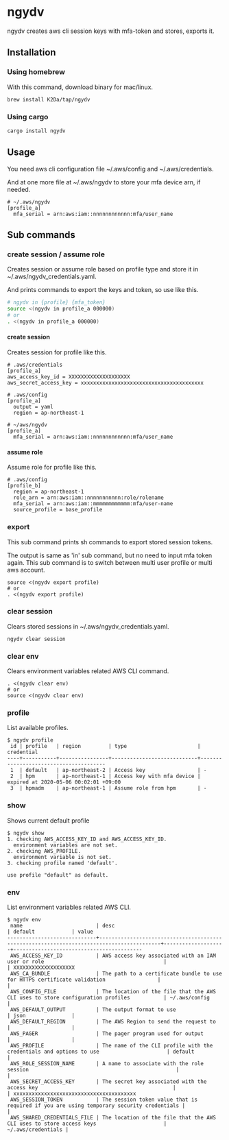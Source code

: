 # ngydv
ngydv creates aws cli session keys with mfa-token and stores, exports it.

## Installation
### Using homebrew
With this command, download binary for mac/linux.

```
brew install K2Da/tap/ngydv
```

### Using cargo

```bash
cargo install ngydv
```

## Usage
You need aws cli configuration file ~/.aws/config and ~/.aws/credentials.

And at one more file at ~/.aws/ngydv to store your mfa device arn, if needed.

```~/.aws/ngydv
# ~/.aws/ngydv
[profile_a]
  mfa_serial = arn:aws:iam::nnnnnnnnnnnn:mfa/user_name
```

## Sub commands
### create session / assume role
Creates session or assume role based on profile type and store it in ~/.aws/ngydv_credentials.yaml.

And prints commands to export the keys and token, so use like this.

```bash
# ngydv in {profile} {mfa_token}
source <(ngydv in profile_a 000000)
# or
. <(ngydv in profile_a 000000)
```

#### create session
Creates session for profile like this.

``` .aws/credentials
# .aws/credentials
[profile_a]
aws_access_key_id = XXXXXXXXXXXXXXXXXXXX
aws_secret_access_key = xxxxxxxxxxxxxxxxxxxxxxxxxxxxxxxxxxxxxxxx
```

``` .aws/config
# .aws/config
[profile_a]
  output = yaml
  region = ap-northeast-1
```

```~/.aws/ngydv
# ~/aws/ngydv
[profile_a]
  mfa_serial = arn:aws:iam::nnnnnnnnnnnn:mfa/user_name
```

#### assume role
Assume role for profile like this.

``` .aws/config
# .aws/config
[profile_b]
  region = ap-northeast-1
  role_arn = arn:aws:iam::nnnnnnnnnnn:role/rolename
  mfa_serial = arn:aws:iam::mmmmmmmmmmmm:mfa/user-name
  source_profile = base_profile
```

### export
This sub command prints sh commands to export stored session tokens.

The output is same as 'in' sub command, but no need to input mfa token again. This sub command is to switch between multi user profile or multi aws account.

```
source <(ngydv export profile)
# or
. <(ngydv export profile)
```

### clear session
Clears stored sessions in ~/.aws/ngydv_credentials.yaml.

```
ngydv clear session
```

### clear env
Clears environment variables related AWS CLI command.

```
. <(ngydv clear env)
# or
source <(ngydv clear env)
```

### profile
List available profiles.

```
$ ngydv profile
 id | profile   | region         | type                       | credential
----+-----------+----------------+----------------------------+---------------------------------------
 1  | default   | ap-northeast-2 | Access key                 | -
 2  | hpm       | ap-northeast-1 | Access key with mfa device | expired at 2020-05-06 00:02:01 +09:00
 3  | hpmadm    | ap-northeast-1 | Assume role from hpm       | -
```

### show
Shows current default profile

```
$ ngydv show
1. checking AWS_ACCESS_KEY_ID and AWS_ACCESS_KEY_ID.
  environment variables are not set.
2. checking AWS_PROFILE.
  environment variable is not set.
3. checking profile named 'default'.

use profile "default" as default.
```

### env
List environment variables related AWS CLI.

```
$ ngydv env
 name                        | desc                                                                                     | default            | value
-----------------------------+------------------------------------------------------------------------------------------+--------------------+------------------------------------------
 AWS_ACCESS_KEY_ID           | AWS access key associated with an IAM user or role                                       |                    | XXXXXXXXXXXXXXXXXXXX
 AWS_CA_BUNDLE               | The path to a certificate bundle to use for HTTPS certificate validation                 |                    |
 AWS_CONFIG_FILE             | The location of the file that the AWS CLI uses to store configuration profiles           | ~/.aws/config      |
 AWS_DEFAULT_OUTPUT          | The output format to use                                                                 | json               |
 AWS_DEFAULT_REGION          | The AWS Region to send the request to                                                    |                    |
 AWS_PAGER                   | The pager program used for output                                                        |                    |
 AWS_PROFILE                 | The name of the CLI profile with the credentials and options to use                      | default            |
 AWS_ROLE_SESSION_NAME       | A name to associate with the role session                                                |                    |
 AWS_SECRET_ACCESS_KEY       | The secret key associated with the access key                                            |                    | xxxxxxxxxxxxxxxxxxxxxxxxxxxxxxxxxxxxxxxx
 AWS_SESSION_TOKEN           | The session token value that is required if you are using temporary security credentials |                    |
 AWS_SHARED_CREDENTIALS_FILE | The location of the file that the AWS CLI uses to store access keys                      | ~/.aws/credentials |
```
